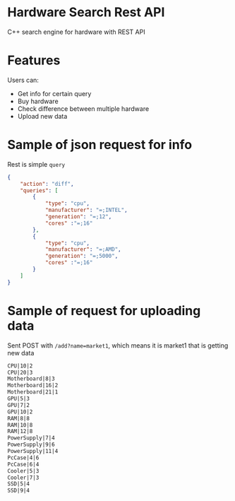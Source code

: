# Hardware Search Rest API
C++ search engine for hardware with REST API

# Features

Users can:
 - Get info for certain query
 - Buy hardware
 - Check difference between multiple hardware
 - Upload new data
 
# Sample of json request for info

Rest is simple ``query``

```json
{
    "action": "diff",
    "queries": [
        {
            "type": "cpu",
            "manufacturer": "=;INTEL",
            "generation": "=;12",
            "cores" :"=;16"
        },
        {
            "type": "cpu",
            "manufacturer": "=;AMD",
            "generation": "=;5000",
            "cores" :"=;16"
        }
    ]
}
```

# Sample of request for uploading data

Sent POST with ``/add?name=market1``, which means it is market1 that is getting new data

```txt
CPU|10|2
CPU|20|3
Motherboard|8|3
Motherboard|16|2
Motherboard|21|1
GPU|5|3
GPU|7|2
GPU|10|2
RAM|8|8
RAM|10|8
RAM|12|8
PowerSupply|7|4
PowerSupply|9|6
PowerSupply|11|4
PcCase|4|6
PcCase|6|4
Cooler|5|3
Cooler|7|3
SSD|5|4
SSD|9|4
```
